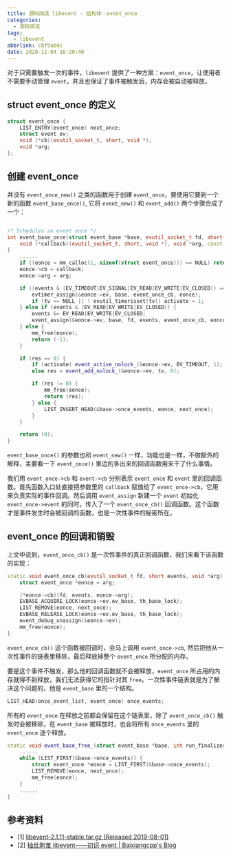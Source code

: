 ```yaml
---
title: 源码阅读 libevent - 结构体：event_once
categories:
  - 源码阅读
tags:
  - libevent
abbrlink: c8f9ab4c
date: 2020-11-04 16:20:40
---
```

对于只需要触发一次的事件，`libevent` 提供了一种方案：`event_once`，让使用者不需要手动管理 `event`，并且也保证了事件被触发后，内存会被自动被释放。

<!--more-->

## struct event_once 的定义

``` cpp
struct event_once {
    LIST_ENTRY(event_once) next_once;
    struct event ev;
    void (*cb)(evutil_socket_t, short, void *);
    void *arg;
};
```

## 创建 event_once

并没有 `event_once_new()` 之类的函数用于创建 `event_once`，要使用它要到一个新的函数 `event_base_once()`, 它将 `event_new()` 和 `event_add()` 两个步骤合成了一个：

``` cpp

/* Schedules an event once */
int event_base_once(struct event_base *base, evutil_socket_t fd, short events,
    void (*callback)(evutil_socket_t, short, void *), void *arg, const struct timeval *tv)
{
    ......
    if ((eonce = mm_calloc(1, sizeof(struct event_once))) == NULL) return (-1);
    eonce->cb = callback;
    eonce->arg = arg;

    if ((events & (EV_TIMEOUT|EV_SIGNAL|EV_READ|EV_WRITE|EV_CLOSED)) == EV_TIMEOUT) {
        evtimer_assign(&eonce->ev, base, event_once_cb, eonce);
        if (tv == NULL || ! evutil_timerisset(tv)) activate = 1;
    } else if (events & (EV_READ|EV_WRITE|EV_CLOSED)) {
        events &= EV_READ|EV_WRITE|EV_CLOSED;
        event_assign(&eonce->ev, base, fd, events, event_once_cb, eonce);
    } else {
        mm_free(eonce);
        return (-1);
    }

    if (res == 0) {
        if (activate) event_active_nolock_(&eonce->ev, EV_TIMEOUT, 1);
        else res = event_add_nolock_(&eonce->ev, tv, 0);

        if (res != 0) {
            mm_free(eonce);
            return (res);
        } else {
            LIST_INSERT_HEAD(&base->once_events, eonce, next_once);
        }
    }

    return (0);
}
```

`event_base_once()` 的参数也和 `event_new()` 一样，功能也是一样，不做额外的解释，主要看一下 `event_once()` 里边的多出来的回调函数用来干了什么事情。

我们用 `event_once->cb` 和 `event->cb` 分别表示 `event_once` 和 `event` 里的回调函数。首先函数入口处直接把参数里的 `callback` 赋值给了 `event_once->cb`，它用来负责实际的事件回调。然后调用 `event_assign` 新建一个 `event` 初始化 `event_once->event` 的同时，传入了一个 `event_once_cb()` 回调函数。这个函数才是事件发生时会被回调的函数，也是一次性事件的秘密所在。

## event_once 的回调和销毁

上文中说到，`event_once_cb()` 是一次性事件的真正回调函数，我们来看下该函数的实现：

``` cpp
static void event_once_cb(evutil_socket_t fd, short events, void *arg) {
    struct event_once *eonce = arg;

    (*eonce->cb)(fd, events, eonce->arg);
    EVBASE_ACQUIRE_LOCK(eonce->ev.ev_base, th_base_lock);
    LIST_REMOVE(eonce, next_once);
    EVBASE_RELEASE_LOCK(eonce->ev.ev_base, th_base_lock);
    event_debug_unassign(&eonce->ev);
    mm_free(eonce);
}
```

`event_once_cb()` 这个函数被回调时，会马上调用 `event_once->cb`, 然后把他从一次性事件的链表里移除，最后释放掉整个 `event_once` 所分配的内存。

要是这个事件不触发，那么他的回调函数就不会被释放，`event_once` 所占用的内存就得不到释放，我们无法获得它的指针对其 `free`。一次性事件链表就是为了解决这个问题的，他是 `event_base` 里的一个结构。

``` cpp
LIST_HEAD(once_event_list, event_once) once_events;
```

所有的 `event_once` 在释放之前都会保留在这个链表里，除了 `event_once_cb()` 触发时会被移除，在 `event_base` 被释放时，也会将所有 `once_events` 里的 `event_once` 逐个释放。

``` cpp
static void event_base_free_(struct event_base *base, int run_finalizers) {
    ......
    while (LIST_FIRST(&base->once_events)) {
        struct event_once *eonce = LIST_FIRST(&base->once_events);
        LIST_REMOVE(eonce, next_once);
        mm_free(eonce);
    }
    ......
}
```

## 参考资料

* [1] [libevent-2.1.11-stable.tar.gz (Released 2019-08-01)](https://github.com/libevent/libevent/releases/download/release-2.1.11-stable/libevent-2.1.11-stable.tar.gz)
* [2] [抽丝剥茧 libevent——初识 event | Baixiangcpp's Blog](http://www.ilovecpp.com/2018/05/01/libevent-event-analyze/)
